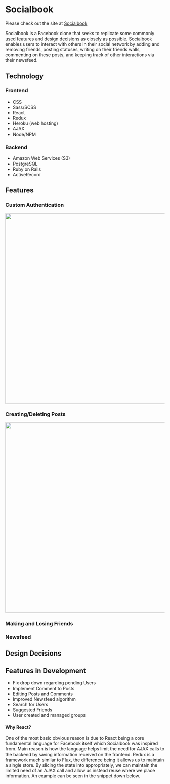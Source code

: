 # Socialbook

Please check out the site at [Socialbook](http://www.socialbook.tech)

Socialbook is a Facebook clone that seeks to replicate some commonly used features and design decisions as closely as possible. Socialbook enables users to interact with others in their social network by adding and removing friends, posting statuses, writing on their friends walls, commenting on these posts, and keeping track of other interactions via their newsfeed.

## Technology

### Frontend
  + CSS
  + Sass/SCSS
  + React
  + Redux
  + Heroku (web hosting)
  + AJAX
  + Node/NPM

### Backend
  + Amazon Web Services (S3)
  + PostgreSQL
  + Ruby on Rails
  + ActiveRecord

## Features

### Custom Authentication
<!-- Explanation on top -->

<!-- ![Socialbook Login](docs/auth.gif) -->
<img src="docs/auth.gif" width="600">


### Creating/Deleting Posts
<!-- ![Socialbook Login](docs/posting_deleting.gif) -->
<img src="docs/posting_deleting.gif" width="600">

### Making and Losing Friends

### Newsfeed

## Design Decisions

## Features in Development
- Fix drop down regarding pending Users
- Implement Comment to Posts
- Editing Posts and Comments
- Improved Newsfeed algorithm
- Search for Users
- Suggested Friends
- User created and managed groups

#### Why React?

One of the most basic obvious reason is due to React being a core fundamental language for Facebook itself which Socialbook was inspired from. Main reason is how the language helps limit the need for AJAX calls to the backend by saving information received on the frontend. Redux is a framework much similar to Flux, the difference being it allows us to maintain a single store. By slicing the state into appropriately, we can maintain the limited need of an AJAX call and allow us instead reuse where we place information. An example can be seen in the snippet down below.

